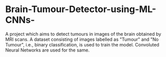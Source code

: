 # Brain-Tumour-Detector-using-ML-CNNs-
A project which aims to detect tumours in images of the brain obtained by MRI scans. A dataset consisting of images labelled as "Tumour" and "No Tumour", i.e., binary classification, is used to train the model. Convoluted Neural Networks are used for the same. 
